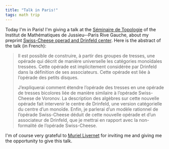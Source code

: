 ```yaml
---
title: "Talk in Paris!"
tags: math trip
---
```


Today I'm in Paris! I'm giving a talk at the [Séminaire de Topologie](https://www.imj-prg.fr/spip.php?article67) of the Institut de Mathématiques de Jussieu--Paris Rive Gauche, about my preprint [Swiss-Cheese operad and Drinfeld center](http://arxiv.org/abs/1507.06844). Here is the abstract of the talk (in French):

> Il est possible de construire, à partir des groupes de tresses, une opérade qui décrit de manière universelle les catégories monoïdales tressées. Cette opérade est implicitement considérée par Drinfeld dans la définition de ses associateurs. Cette opérade est liée à l’opérade des petits disques.
>
> J’expliquerai comment étendre l’opérade des tresses en une opérade de tresses bicolores liée de manière similaire à l’opérade Swiss-Cheese de Voronov. La description des algèbres sur cette nouvelle opérade fait intervenir le centre de Drinfeld, une version catégorielle du centre d’un monoïde. Enfin, je parlerai d’un modèle rationnel de l’opérade Swiss-Cheese déduit de cette nouvelle opérade et d’un associateur de Drinfeld, que je mettrai en rapport avec la non-formalité de l’opérade Swiss-Cheese.

I'm of course very grateful to [Muriel Livernet](https://webusers.imj-prg.fr/~muriel.livernet/) for inviting me and giving me the opportunity to give this talk.
